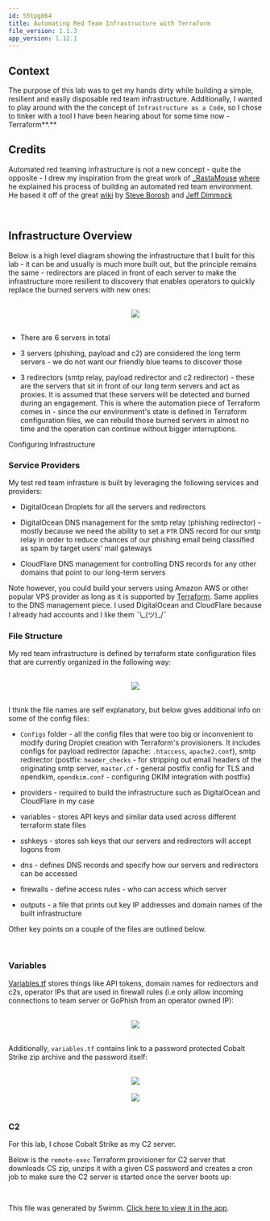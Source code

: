```yaml
---
id: 55tpg864
title: Automating Red Team Infrastructure with Terraform
file_version: 1.1.3
app_version: 1.12.1
---
```


## Context

The purpose of this lab was to get my hands dirty while building a simple, resilient and easily disposable red team infrastructure. Additionally, I wanted to play around with the the concept of `Infrastructure as a Code`, so I chose to tinker with a tool I have been hearing about for some time now - Terraform**.**

## **Credits**

Automated red teaming infrastructure is not a new concept - quite the opposite - I drew my inspiration from the great work of [\_RastaMouse](https://twitter.com/_RastaMouse) [where](https://rastamouse.me/2017/08/automated-red-team-infrastructure-deployment-with-terraform-part-1/) he explained his process of building an automated red team environment. He based it off of the great [wiki](https://github.com/bluscreenofjeff/Red-Team-Infrastructure-Wiki) by [Steve Borosh](https://twitter.com/424f424f) and [Jeff Dimmock](https://twitter.com/bluscreenofjeff)

<br/>

## **Infrastructure Overview**

Below is a high level diagram showing the infrastructure that I built for this lab - it can be and usually is much more built out, but the principle remains the same - redirectors are placed in front of each server to make the infrastructure more resilient to discovery that enables operators to quickly replace the burned servers with new ones:

<br/>

<div align="center"><img src="https://firebasestorage.googleapis.com/v0/b/swimm-dev-content/o/repositories%2FZ2l0aHViJTNBJTNBUmVkLVRlYW0tSW5mcmFzdHJ1Y3R1cmUtV2lraSUzQSUzQXVzZXJ0ZXN0aW5nLXN3aW1t%2F6036a1a6-2b3c-4d04-9f01-6c91fc48c6e2.png?alt=media&token=66e9caa6-9d1e-48fa-b551-fdc5e67b81e0" style="width:'50%'"/></div>

<br/>

*   There are 6 servers in total

*   3 servers (phishing, payload and c2) are considered the long term servers - we do not want our friendly blue teams to discover those

*   3 redirectors (smtp relay, payload redirector and c2 redirector) - these are the servers that sit in front of our long term servers and act as proxies. It is assumed that these servers will be detected and burned during an engagement. This is where the automation piece of Terraform comes in - since the our environment's state is defined in Terraform configuration files, we can rebuild those burned servers in almost no time and the operation can continue without bigger interruptions.

Configuring Infrastructure

### Service Providers

My test red team infrasture is built by leveraging the following services and providers:

*   DigitalOcean Droplets for all the servers and redirectors

*   DigitalOcean DNS management for the smtp relay (phishing redirector) - mostly because we need the ability to set a `PTR` DNS record for our smtp relay in order to reduce chances of our phishing email being classified as spam by target users' mail gateways

*   CloudFlare DNS management for controlling DNS records for any other domains that point to our long-term servers

Note however, you could build your servers using Amazon AWS or other popular VPS provider as long as it is supported by [Terraform](https://www.terraform.io/docs/providers/). Same applies to the DNS management piece. I used DigitalOcean and CloudFlare because I already had accounts and I like them ¯\\\_(ツ)\_/¯

### File Structure

My red team infrastructure is defined by terraform state configuration files that are currently organized in the following way:

<br/>

<div align="center"><img src="https://2603957456-files.gitbook.io/~/files/v0/b/gitbook-legacy-files/o/assets%2F-LFEMnER3fywgFHoroYn%2F-LXALNUKvZ6lpsYbF3CX%2F-LXAMYEoEsbDblCXMpFu%2FScreenshot%20from%202019-01-26%2018-13-38.png?alt=media&token=8eb3ba53-2c4f-456e-8a0b-149eaaa0a5bc" style="width:'100%%'"/></div>

<br/>

I think the file names are self explanatory, but below gives additional info on some of the config files:

*   `Configs` folder - all the config files that were too big or inconvenient to modify during Droplet creation with Terraform's provisioners. It includes configs for payload redirector (apache: `.htaccess`, `apache2.conf`), smtp redirector (postfix: `header_checks` - for stripping out email headers of the originating smtp server, `master.cf` - general postfix config for TLS and opendkim, `opendkim.conf` - configuring DKIM integration with postfix)

*   providers - required to build the infrastructure such as DigitalOcean and CloudFlare in my case

*   variables - stores API keys and similar data used across different terraform state files

*   sshkeys - stores ssh keys that our servers and redirectors will accept logons from

*   dns - defines DNS records and specify how our servers and redirectors can be accessed

*   firewalls - define access rules - who can access which server

*   outputs - a file that prints out key IP addresses and domain names of the built infrastructure

Other key points on a couple of the files are outlined below.

<br/>

### Variables

[Variables.tf](http://Variables.tf) stores things like API tokens, domain names for redirectors and c2s, operator IPs that are used in firewall rules (i.e only allow incoming connections to team server or GoPhish from an operator owned IP):

<br/>

<div align="center"><img src="https://firebasestorage.googleapis.com/v0/b/swimm-dev-content/o/repositories%2FZ2l0aHViJTNBJTNBUmVkLVRlYW0tSW5mcmFzdHJ1Y3R1cmUtV2lraSUzQSUzQXVzZXJ0ZXN0aW5nLXN3aW1t%2F29715f1b-88dc-4fd8-8b8a-d32e84025a2d.png?alt=media&token=929563f9-1b1a-475a-90e3-a2d9ba2336a3" style="width:'50%'"/></div>

<br/>

Additionally, `variables.tf` contains link to a password protected Cobalt Strike zip archive and the password itself:

<br/>

<div align="center"><img src="https://firebasestorage.googleapis.com/v0/b/swimm-dev-content/o/repositories%2FZ2l0aHViJTNBJTNBUmVkLVRlYW0tSW5mcmFzdHJ1Y3R1cmUtV2lraSUzQSUzQXVzZXJ0ZXN0aW5nLXN3aW1t%2Ffa576d17-3e12-4094-927b-fb0444905570.png?alt=media&token=a3c73505-d051-4918-b01d-20cd64abc6ed" style="width:'50%'"/></div>

<br/>

<div align="center"><img src="https://firebasestorage.googleapis.com/v0/b/swimm-dev-content/o/repositories%2FZ2l0aHViJTNBJTNBUmVkLVRlYW0tSW5mcmFzdHJ1Y3R1cmUtV2lraSUzQSUzQXVzZXJ0ZXN0aW5nLXN3aW1t%2F9f3f3535-5703-4b7e-ab2a-6f88385729f7.png?alt=media&token=eb651027-66ee-44ce-9731-2bf8ca7c861c" style="width:'50%'"/></div>

<br/>

### C2

For this lab, I chose Cobalt Strike as my C2 server.

Below is the `remote-exec` Terraform provisioner for C2 server that downloads CS zip, unzips it with a given CS password and creates a cron job to make sure the C2 server is started once the server boots up:

<br/>

This file was generated by Swimm. [Click here to view it in the app](https://swimm-web-app.web.app/repos/Z2l0aHViJTNBJTNBUmVkLVRlYW0tSW5mcmFzdHJ1Y3R1cmUtV2lraSUzQSUzQXVzZXJ0ZXN0aW5nLXN3aW1t/docs/55tpg864).

